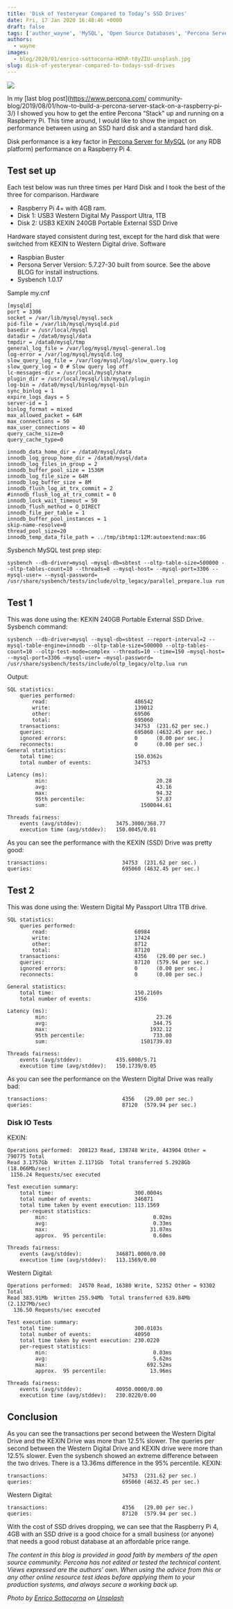 ```yaml
---
title: 'Disk of Yesteryear Compared to Today’s SSD Drives'
date: Fri, 17 Jan 2020 16:48:46 +0000
draft: false
tags: ['author_wayne', 'MySQL', 'Open Source Databases', 'Percona Server for MySQL']
authors:
  - wayne
images:
  - blog/2020/01/enrico-sottocorna-HOhR-t0yZIU-unsplash.jpg
slug: disk-of-yesteryear-compared-to-todays-ssd-drives
---
```


![](blog/2020/01/enrico-sottocorna-HOhR-t0yZIU-unsplash.jpg)

In my [last blog post](https://www.percona.com/
community-blog/2019/08/01/how-to-build-a-percona-server-stack-on-a-raspberry-pi-3/) I showed you how to get the entire Percona “Stack" up and running on a Raspberry Pi. This time around, I would like to show the impact on performance between using an SSD hard disk and a standard hard disk. 

Disk performance is a key factor in [Percona Server for MySQL](https://www.percona.com/software/mysql-database/percona-server) (or any RDB platform) performance on a Raspberry Pi 4.

Test set up
-----------

Each test below was run three times per Hard Disk and I took the best of the three for comparison. Hardware

*   Raspberry Pi 4+ with 4GB ram.
*   Disk 1: USB3 Western Digital My Passport Ultra, 1TB
*   Disk 2: USB3 KEXIN 240GB Portable External SSD Drive

Hardware stayed consistent during test, except for the hard disk that were switched from KEXIN to Western Digital drive. Software

*   Raspbian Buster
*   Persona Server Version: 5.7.27-30 built from source. See the above BLOG for install instructions.
*   Sysbench 1.0.17

Sample my.cnf
```
[mysqld]
port = 3306
socket = /var/lib/mysql/mysql.sock
pid-file = /var/lib/mysql/mysqld.pid
basedir = /usr/local/mysql
datadir = /data0/mysql/data
tmpdir = /data0/mysql/tmp
general_log_file = /var/log/mysql/mysql-general.log
log-error = /var/log/mysql/mysqld.log
slow_query_log_file = /var/log/mysql/log/slow_query.log
slow_query_log = 0 # Slow query log off
lc-messages-dir = /usr/local/mysql/share
plugin_dir = /usr/local/mysql/lib/mysql/plugin
log-bin = /data0/mysql/binlog/mysql-bin
sync_binlog = 1
expire_logs_days = 5
server-id = 1
binlog_format = mixed
max_allowed_packet = 64M
max_connections = 50
max_user_connections = 40
query_cache_size=0
query_cache_type=0

innodb_data_home_dir = /data0/mysql/data
innodb_log_group_home_dir = /data0/mysql/data
innodb_log_files_in_group = 2
innodb_buffer_pool_size = 1536M
innodb_log_file_size = 64M
innodb_log_buffer_size = 8M
innodb_flush_log_at_trx_commit = 2
#innodb_flush_log_at_trx_commit = 0
innodb_lock_wait_timeout = 50
innodb_flush_method = O_DIRECT
innodb_file_per_table = 1
innodb_buffer_pool_instances = 1
skip-name-resolve=0
thread_pool_size=20
innodb_temp_data_file_path = ../tmp/ibtmp1:12M:autoextend:max:8G
```
Sysbench MySQL test prep step:
```
sysbench --db-driver=mysql —mysql-db=sbtest --oltp-table-size=500000 --oltp-tables-count=10 --threads=8 --mysql-host= --mysql-port=3306 --mysql-user= --mysql-password=
/usr/share/sysbench/tests/include/oltp_legacy/parallel_prepare.lua run
```

Test 1
------

This was done using the: KEXIN 240GB Portable External SSD Drive. Sysbench command:
```
sysbench --db-driver=mysql --mysql-db=sbtest --report-interval=2 --mysql-table-engine=innodb --oltp-table-size=500000 --oltp-tables-count=10 --oltp-test-mode=complex --threads=10 --time=150 —mysql-host= --mysql-port=3306 —mysql-user= —mysql-password= /usr/share/sysbench/tests/include/oltp_legacy/oltp.lua run
```
Output:
```
SQL statistics:
    queries performed:
        read:                            486542
        write:                           139012
        other:                           69506
        total:                           695060
    transactions:                        34753  (231.62 per sec.)
    queries:                             695060 (4632.45 per sec.)
    ignored errors:                      0      (0.00 per sec.)
    reconnects:                          0      (0.00 per sec.)
General statistics:
    total time:                          150.0362s
    total number of events:              34753

Latency (ms):
         min:                                   20.28
         avg:                                   43.16
         max:                                   94.32
         95th percentile:                       57.87
         sum:                              1500044.61

Threads fairness:
    events (avg/stddev):           3475.3000/368.77
    execution time (avg/stddev):   150.0045/0.01

```
As you can see the performance with the KEXIN (SSD) Drive was pretty good:
```
transactions:                        34753  (231.62 per sec.)
queries:                             695060 (4632.45 per sec.)

```

Test 2
------

This was done using the: Western Digital My Passport Ultra 1TB drive.
```
SQL statistics:
    queries performed:
        read:                            60984
        write:                           17424
        other:                           8712
        total:                           87120
    transactions:                        4356   (29.00 per sec.)
    queries:                             87120  (579.94 per sec.)
    ignored errors:                      0      (0.00 per sec.)
    reconnects:                          0      (0.00 per sec.)

General statistics:
    total time:                          150.2160s
    total number of events:              4356

Latency (ms):
         min:                                   23.26
         avg:                                  344.75
         max:                                 1932.12
         95th percentile:                      733.00
         sum:                              1501739.03

Threads fairness:
    events (avg/stddev):           435.6000/5.71
    execution time (avg/stddev):   150.1739/0.05

```
As you can see the performance on the Western Digital Drive was really bad:
```
transactions:                        4356   (29.00 per sec.)
queries:                             87120  (579.94 per sec.)

```

### Disk IO Tests

KEXIN:
```
Operations performed:  208123 Read, 138748 Write, 443904 Other = 790775 Total
Read 3.1757Gb  Written 2.1171Gb  Total transferred 5.2928Gb  (18.066Mb/sec)
 1156.24 Requests/sec executed

Test execution summary:
    total time:                          300.0004s
    total number of events:              346871
    total time taken by event execution: 113.1569
    per-request statistics:
         min:                                  0.02ms
         avg:                                  0.33ms
         max:                                 31.07ms
         approx.  95 percentile:               0.60ms

Threads fairness:
    events (avg/stddev):           346871.0000/0.00
    execution time (avg/stddev):   113.1569/0.00

```
Western Digital:
```
Operations performed:  24570 Read, 16380 Write, 52352 Other = 93302 Total
Read 383.91Mb  Written 255.94Mb  Total transferred 639.84Mb  (2.1327Mb/sec)
  136.50 Requests/sec executed

Test execution summary:
    total time:                          300.0103s
    total number of events:              40950
    total time taken by event execution: 230.0220
    per-request statistics:
         min:                                  0.03ms
         avg:                                  5.62ms
         max:                                692.52ms
         approx.  95 percentile:              13.96ms

Threads fairness:
    events (avg/stddev):           40950.0000/0.00
    execution time (avg/stddev):   230.0220/0.00

```

Conclusion
----------

As you can see the transactions per second between the Western Digital Drive and the KEXIN Drive was more than 12.5% slower. The queries per second between the Western Digital Drive and KEXIN drive were more than 12.5% slower. Even the sysbench showed an extreme difference between the two drives. There is a 13.36ms difference in the 95% percentile. KEXIN:
```
transactions:                        34753  (231.62 per sec.)
queries:                             695060 (4632.45 per sec.)

```
Western Digital:
```
transactions:                        4356   (29.00 per sec.)
queries:                             87120  (579.94 per sec.)

```
With the cost of SSD drives dropping, we can see that the Raspberry Pi 4, 4GB with an SSD drive is a good choice for a small business (or anyone) that needs a good robust database at an affordable price range. 

_The content in this blog is provided in good faith by members of the open source community. Percona has not edited or tested the technical content. Views expressed are the authors’ own. When using the advice from this or any other online resource test ideas before applying them to your production systems, and always secure a working back up._ 

_Photo by [Enrico Sottocorna](https://unsplash.com/@enricosottocorna?utm_source=unsplash&utm_medium=referral&utm_content=creditCopyText) on [Unsplash](https://unsplash.com/s/photos/berries-spoons?utm_source=unsplash&utm_medium=referral&utm_content=creditCopyText)_